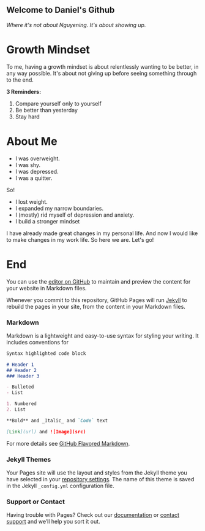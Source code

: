 

## Welcome to Daniel's Github

_Where it's not about Nguyening. It's about showing up._

# Growth Mindset

To me, having a growth mindset is about relentlessly wanting to be better, in any way possible. It's about not giving up before seeing something through to the end. 

**3 Reminders:**
1. Compare yourself only to yourself
2. Be better than yesterday
3. Stay hard

# About Me

- I was overweight. 
- I was shy. 
- I was depressed. 
- I was a quitter. 

So!

- I lost weight. 
- I expanded my narrow boundaries. 
- I (mostly) rid myself of depression and anxiety.
- I build a stronger mindset

I have already made great changes in my personal life. And now I would like to make changes in my work life. So here we are. Let's go!

# End



You can use the [editor on GitHub](https://github.com/dannevernguyens/dannevernguyens.github.io/edit/master/README.md) to maintain and preview the content for your website in Markdown files.

Whenever you commit to this repository, GitHub Pages will run [Jekyll](https://jekyllrb.com/) to rebuild the pages in your site, from the content in your Markdown files.

### Markdown

Markdown is a lightweight and easy-to-use syntax for styling your writing. It includes conventions for

```markdown
Syntax highlighted code block

# Header 1
## Header 2
### Header 3

- Bulleted
- List

1. Numbered
2. List

**Bold** and _Italic_ and `Code` text

[Link](url) and ![Image](src)
```

For more details see [GitHub Flavored Markdown](https://guides.github.com/features/mastering-markdown/).

### Jekyll Themes

Your Pages site will use the layout and styles from the Jekyll theme you have selected in your [repository settings](https://github.com/dannevernguyens/dannevernguyens.github.io/settings). The name of this theme is saved in the Jekyll `_config.yml` configuration file.

### Support or Contact

Having trouble with Pages? Check out our [documentation](https://help.github.com/categories/github-pages-basics/) or [contact support](https://github.com/contact) and we’ll help you sort it out.
